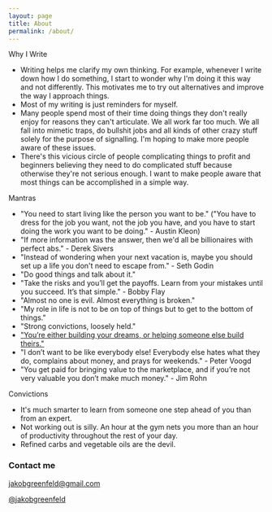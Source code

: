 ```yaml
---
layout: page
title: About
permalink: /about/
---
```




Why I Write

- Writing helps me clarify my own thinking. For example, whenever I write down how I do something, I start to wonder why I'm  doing it this way and not differently. This motivates me to try out alternatives and improve the way I approach things. 
- Most of my writing is just reminders for myself. 
- Many people spend most of their time doing things they don't really enjoy for reasons they can't articulate. We all work far too much. We all fall into mimetic traps, do bullshit jobs and all kinds of other crazy stuff solely for the purpose of signalling. I'm hoping to make more people aware of these issues.
- There's this vicious circle of people complicating things to profit and beginners believing they need to do complicated stuff because otherwise they're not serious enough. I want to make people aware that most things can be accomplished in a simple way.


Mantras

- "You need to start living like the person you want to be." ("You have to dress for the job you want, not the job you have, and you have to start doing the work you want to be doing." - Austin Kleon)
- "If more information was the answer, then we'd all be billionaires with perfect abs." - Derek Sivers
- "Instead of wondering when your next vacation is, maybe you should set up a life you don't need to escape from." - Seth Godin
- "Do good things and talk about it."
- "Take the risks and you’ll get the payoffs. Learn from your mistakes until you succeed. It’s that simple." - Bobby Flay
- "Almost no one is evil. Almost everything is broken."
- "My role in life is not to be on top of things but to get to the bottom of things."
- "Strong convictions, loosely held."
- ["You’re either building your dreams, or helping someone else build theirs."](/dreams)
- "I don’t want to be like everybody else! Everybody else hates what they do, complains about money, and prays for weekends." - Peter Voogd
- "You get paid for bringing value to the marketplace, and if you’re not very valuable you don’t make much money." - Jim Rohn

Convictions

- It's much smarter to learn from someone one step ahead of you than from an expert.
- Not working out is silly. An hour at the gym nets you more than an hour of productivity throughout the rest of your day.
- Refined carbs and vegetable oils are the devil. 

### Contact me

[jakobgreenfeld@gmail.com](mailto:jakobgreenfeld@gmail.com)

[@jakobgreenfeld](https://twitter.com/jakobgreenfeld)